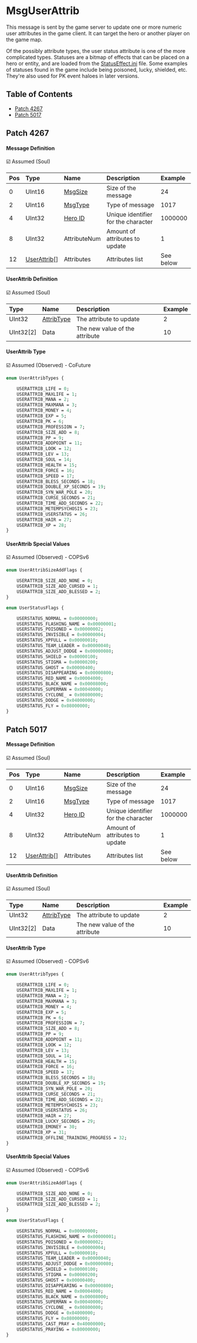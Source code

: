 # MsgUserAttrib

This message is sent by the game server to update one or more numeric user attributes in the game client. It can target the hero or another player on the game map.

Of the possibly attribute types, the user status attribute is one of the more complicated types. Statuses are a bitmap of effects that can be placed on a hero or entity, and are loaded from the [StatusEffect.ini](/files/content/statuseffect.ini.md) file. Some examples of statuses found in the game include being poisoned, lucky, shielded, etc. They're also used for PK event haloes in later versions.

## Table of Contents

* [Patch 4267](#patch-4267)
* [Patch 5017](#patch-5017)

## Patch 4267

#### Message Definition

☑️ Assumed (Soul)

| Pos | Type | Name | Description | Example |
|:-------|:--------|:--------|:--------|:--------|
| 0  | UInt16 | [MsgSize](index.md#message-header) | Size of the message | 24 |
| 2  | UInt16 | [MsgType](index.md#message-header) | Type of message | 1017 |
| 4  | UInt32 | [Hero ID](/network/identifiers.md) | Unique identifier for the character | 1000000 |
| 8  | UInt32 | AttributeNum | Amount of attributes to update | 1 |
| 12 | [UserAttrib](#userattrib-definition)[] | Attributes | Attributes list | See below |

#### UserAttrib Definition

☑️ Assumed (Soul)

| Type | Name | Description | Example |
|:--------|:--------|:--------|:--------|
| UInt32 | [AttribType](#userattrib-type) | The attribute to update | 2 | 
| UInt32[2] | Data | The new value of the attribute | 10 |

#### UserAttrib Type

☑️ Assumed (Observed) - CoFuture

```proto
enum UserAttribTypes {

    USERATTRIB_LIFE = 0;
    USERATTRIB_MAXLIFE = 1;
    USERATTRIB_MANA = 2;
    USERATTRIB_MAXMANA = 3;
    USERATTRIB_MONEY = 4;
    USERATTRIB_EXP = 5;
    USERATTRIB_PK = 6;
    USERATTRIB_PROFESSION = 7;
    USERATTRIB_SIZE_ADD = 8;
    USERATTRIB_PP = 9;
    USERATTRIB_ADDPOINT = 11;
    USERATTRIB_LOOK = 12;
    USERATTRIB_LEV = 13;
    USERATTRIB_SOUL = 14;
    USERATTRIB_HEALTH = 15;
    USERATTRIB_FORCE = 16;
    USERATTRIB_SPEED = 17;
    USERATTRIB_BLESS_SECONDS = 18;
    USERATTRIB_DOUBLE_XP_SECONDS = 19;
    USERATTRIB_SYN_WAR_POLE = 20;
    USERATTRIB_CURSE_SECONDS = 21;
    USERATTRIB_TIME_ADD_SECONDS = 22;
    USERATTRIB_METEMPSYCHOSIS = 23;
    USERATTRIB_USERSTATUS = 26;
    USERATTRIB_HAIR = 27;
    USERATTRIB_XP = 28;
}
```

#### UserAttrib Special Values

☑️ Assumed (Observed) - COPSv6

```proto
enum UserAttribSizeAddFlags {

    USERATTRIB_SIZE_ADD_NONE = 0;
    USERATTRIB_SIZE_ADD_CURSED = 1;
    USERATTRIB_SIZE_ADD_BLESSED = 2;
}
```

```proto
enum UserStatusFlags {

    USERSTATUS_NORMAL = 0x00000000;
    USERSTATUS_FLASHING_NAME = 0x00000001;
    USERSTATUS_POISONED = 0x00000002;
    USERSTATUS_INVISIBLE = 0x00000004;
    USERSTATUS_XPFULL = 0x00000010;
    USERSTATUS_TEAM_LEADER = 0x00000040;
    USERSTATUS_ADJUST_DODGE = 0x00000080;
    USERSTATUS_SHIELD = 0x00000100;
    USERSTATUS_STIGMA = 0x00000200;
    USERSTATUS_GHOST = 0x00000400;
    USERSTATUS_DISAPPEARING = 0x00000800;
    USERSTATUS_RED_NAME = 0x00004000;
    USERSTATUS_BLACK_NAME = 0x00008000;
    USERSTATUS_SUPERMAN = 0x00040000;
    USERSTATUS_CYCLONE_ = 0x00800000;
    USERSTATUS_DODGE = 0x04000000;
    USERSTATUS_FLY = 0x08000000;
}
```

## Patch 5017

#### Message Definition

☑️ Assumed (Soul)

| Pos | Type | Name | Description | Example |
|:-------|:--------|:--------|:--------|:--------|
| 0  | UInt16 | [MsgSize](index.md#message-header) | Size of the message | 24 |
| 2  | UInt16 | [MsgType](index.md#message-header) | Type of message | 1017 |
| 4  | UInt32 | [Hero ID](/network/identifiers.md) | Unique identifier for the character | 1000000 |
| 8  | UInt32 | AttributeNum | Amount of attributes to update | 1 |
| 12 | [UserAttrib](#userattrib-definition)[] | Attributes | Attributes list | See below |

#### UserAttrib Definition

☑️ Assumed (Soul)

| Type | Name | Description | Example |
|:--------|:--------|:--------|:--------|
| UInt32 | [AttribType](#userattrib-type) | The attribute to update | 2 | 
| UInt32[2] | Data | The new value of the attribute | 10 |

#### UserAttrib Type

☑️ Assumed (Observed) - COPSv6

```proto
enum UserAttribTypes {

    USERATTRIB_LIFE = 0;
    USERATTRIB_MAXLIFE = 1;
    USERATTRIB_MANA = 2;
    USERATTRIB_MAXMANA = 3;
    USERATTRIB_MONEY = 4;
    USERATTRIB_EXP = 5;
    USERATTRIB_PK = 6;
    USERATTRIB_PROFESSION = 7;
    USERATTRIB_SIZE_ADD = 8;
    USERATTRIB_PP = 9;
    USERATTRIB_ADDPOINT = 11;
    USERATTRIB_LOOK = 12;
    USERATTRIB_LEV = 13;
    USERATTRIB_SOUL = 14;
    USERATTRIB_HEALTH = 15;
    USERATTRIB_FORCE = 16;
    USERATTRIB_SPEED = 17;
    USERATTRIB_BLESS_SECONDS = 18;
    USERATTRIB_DOUBLE_XP_SECONDS = 19;
    USERATTRIB_SYN_WAR_POLE = 20;
    USERATTRIB_CURSE_SECONDS = 21;
    USERATTRIB_TIME_ADD_SECONDS = 22;
    USERATTRIB_METEMPSYCHOSIS = 23;
    USERATTRIB_USERSTATUS = 26;
    USERATTRIB_HAIR = 27;
    USERATTRIB_LUCKY_SECONDS = 29;
    USERATTRIB_EMONEY = 30;
    USERATTRIB_XP = 31;
    USERATTRIB_OFFLINE_TRAINING_PROGRESS = 32;
}
```

#### UserAttrib Special Values

☑️ Assumed (Observed) - COPSv6

```proto
enum UserAttribSizeAddFlags {

    USERATTRIB_SIZE_ADD_NONE = 0;
    USERATTRIB_SIZE_ADD_CURSED = 1;
    USERATTRIB_SIZE_ADD_BLESSED = 2;
}
```

```proto
enum UserStatusFlags {

    USERSTATUS_NORMAL = 0x00000000;
    USERSTATUS_FLASHING_NAME = 0x00000001;
    USERSTATUS_POISONED = 0x00000002;
    USERSTATUS_INVISIBLE = 0x00000004;
    USERSTATUS_XPFULL = 0x00000010;
    USERSTATUS_TEAM_LEADER = 0x00000040;
    USERSTATUS_ADJUST_DODGE = 0x00000080;
    USERSTATUS_SHIELD = 0x00000100;
    USERSTATUS_STIGMA = 0x00000200;
    USERSTATUS_GHOST = 0x00000400;
    USERSTATUS_DISAPPEARING = 0x00000800;
    USERSTATUS_RED_NAME = 0x00004000;
    USERSTATUS_BLACK_NAME = 0x00008000;
    USERSTATUS_SUPERMAN = 0x00040000;
    USERSTATUS_CYCLONE_ = 0x00800000;
    USERSTATUS_DODGE = 0x04000000;
    USERSTATUS_FLY = 0x08000000;
    USERSTATUS_CAST_PRAY = 0x40000000;
    USERSTATUS_PRAYING = 0x80000000;
}
```
